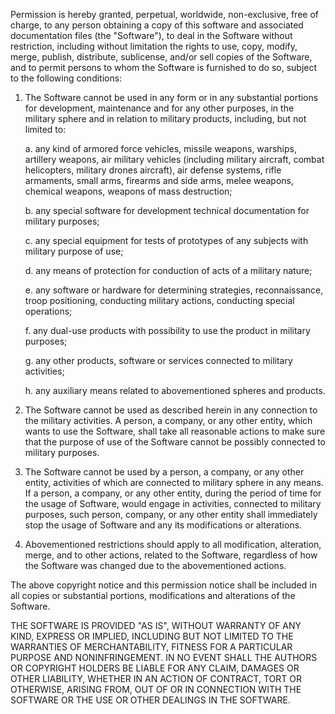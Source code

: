 Permission is hereby granted, perpetual, worldwide, non-exclusive, free of charge, to any person obtaining a copy of this software and associated documentation files (the "Software"), to deal in the Software without restriction, including without limitation the rights to use, copy, modify, merge, publish, distribute, sublicense, and/or sell copies of the Software, and to permit persons to whom the Software is furnished to do so, subject to the following conditions:

1. The Software cannot be used in any form or in any substantial portions for development, maintenance and for any other purposes, in the military sphere and in relation to military products, including, but not limited to:

   a. any kind of armored force vehicles, missile weapons, warships, artillery weapons, air military vehicles (including military aircraft, combat helicopters, military drones aircraft), air defense systems, rifle armaments, small arms, firearms and side arms, melee weapons, chemical weapons, weapons of mass destruction;

   b. any special software for development technical documentation for military purposes;

   c. any special equipment for tests of prototypes of any subjects with military purpose of use;

   d. any means of protection for conduction of acts of a military nature;

   e. any software or hardware for determining strategies, reconnaissance, troop positioning, conducting military actions, conducting special operations;

   f. any dual-use products with possibility to use the product in military purposes;

   g. any other products, software or services connected to military activities;

   h. any auxiliary means related to abovementioned spheres and products.

2. The Software cannot be used as described herein in any connection to the military activities. A person, a company, or any other entity, which wants to use the Software, shall take all reasonable actions to make sure that the purpose of use of the Software cannot be possibly connected to military purposes.
3. The Software cannot be used by a person, a company, or any other entity, activities of which are connected to military sphere in any means. If a person, a company, or any other entity, during the period of time for the usage of Software, would engage in activities, connected to military purposes, such person, company, or any other entity shall immediately stop the usage of Software and any its modifications or alterations.
4. Abovementioned restrictions should apply to all modification, alteration, merge, and to other actions, related to the Software, regardless of how the Software was changed due to the abovementioned actions.

The above copyright notice and this permission notice shall be included in all copies or substantial portions, modifications and alterations of the Software.

THE SOFTWARE IS PROVIDED "AS IS", WITHOUT WARRANTY OF ANY KIND, EXPRESS OR IMPLIED, INCLUDING BUT NOT LIMITED TO THE WARRANTIES OF MERCHANTABILITY, FITNESS FOR A PARTICULAR PURPOSE AND NONINFRINGEMENT. IN NO EVENT SHALL THE AUTHORS OR COPYRIGHT HOLDERS BE LIABLE FOR ANY CLAIM, DAMAGES OR OTHER LIABILITY, WHETHER IN AN ACTION OF CONTRACT, TORT OR OTHERWISE, ARISING FROM, OUT OF OR IN CONNECTION WITH THE SOFTWARE OR THE USE OR OTHER DEALINGS IN THE SOFTWARE.